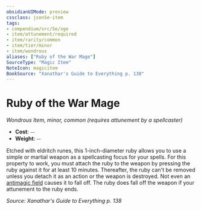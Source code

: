 ```yaml
---
obsidianUIMode: preview
cssclass: json5e-item
tags:
- compendium/src/5e/xge
- item/attunement/required
- item/rarity/common
- item/tier/minor
- item/wondrous
aliases: ["Ruby of the War Mage"]
SourceType: "Magic Item"
NoteIcon: magicitem
BookSource: "Xanathar's Guide to Everything p. 138"
---
```

# Ruby of the War Mage
*Wondrous Item, minor, common (requires attunement by a spellcaster)*  

- **Cost**: ⏤
- **Weight**: ⏤

Etched with eldritch runes, this 1-inch-diameter ruby allows you to use a simple or martial weapon as a spellcasting focus for your spells. For this property to work, you must attach the ruby to the weapon by pressing the ruby against it for at least 10 minutes. Thereafter, the ruby can't be removed unless you detach it as an action or the weapon is destroyed. Not even an [antimagic field](/2-Mechanics/CLI/spells/antimagic-field.md) causes it to fall off. The ruby does fall off the weapon if your attunement to the ruby ends.

*Source: Xanathar's Guide to Everything p. 138*